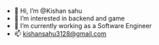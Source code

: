 - 👋 Hi, I’m @Kishan sahu
- 👀 I’m interested in backend and game 
- 🌱 I’m currently working as a Software Engineer
- 📫 kishansahu3128@gmail.com

<!---
Kissahu7/Kissahu7 is a ✨ special ✨ repository because its `README.md` (this file) appears on your GitHub profile.
You can click the Preview link to take a look at your changes.
--->

